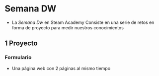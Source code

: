 # Semana DW
- La *Semana Dw* en Steam Academy Consiste en una serie de retos en forma de proyecto para medir nuestros conocimientos

## 1 Proyecto
### Formulario
- Una página web con 2 páginas al mismo tiempo